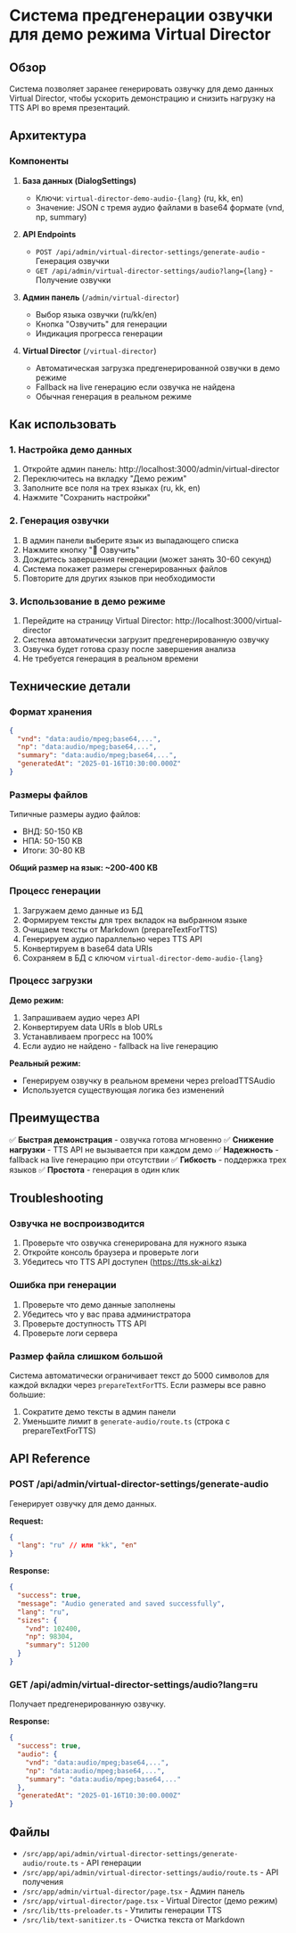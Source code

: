 # Система предгенерации озвучки для демо режима Virtual Director

## Обзор

Система позволяет заранее генерировать озвучку для демо данных Virtual Director, чтобы ускорить демонстрацию и снизить нагрузку на TTS API во время презентаций.

## Архитектура

### Компоненты

1. **База данных (DialogSettings)**
   - Ключи: `virtual-director-demo-audio-{lang}` (ru, kk, en)
   - Значение: JSON с тремя аудио файлами в base64 формате (vnd, np, summary)

2. **API Endpoints**
   - `POST /api/admin/virtual-director-settings/generate-audio` - Генерация озвучки
   - `GET /api/admin/virtual-director-settings/audio?lang={lang}` - Получение озвучки

3. **Админ панель** (`/admin/virtual-director`)
   - Выбор языка озвучки (ru/kk/en)
   - Кнопка "Озвучить" для генерации
   - Индикация прогресса генерации

4. **Virtual Director** (`/virtual-director`)
   - Автоматическая загрузка предгенерированной озвучки в демо режиме
   - Fallback на live генерацию если озвучка не найдена
   - Обычная генерация в реальном режиме

## Как использовать

### 1. Настройка демо данных

1. Откройте админ панель: http://localhost:3000/admin/virtual-director
2. Переключитесь на вкладку "Демо режим"
3. Заполните все поля на трех языках (ru, kk, en)
4. Нажмите "Сохранить настройки"

### 2. Генерация озвучки

1. В админ панели выберите язык из выпадающего списка
2. Нажмите кнопку "🎤 Озвучить"
3. Дождитесь завершения генерации (может занять 30-60 секунд)
4. Система покажет размеры сгенерированных файлов
5. Повторите для других языков при необходимости

### 3. Использование в демо режиме

1. Перейдите на страницу Virtual Director: http://localhost:3000/virtual-director
2. Система автоматически загрузит предгенерированную озвучку
3. Озвучка будет готова сразу после завершения анализа
4. Не требуется генерация в реальном времени

## Технические детали

### Формат хранения

```json
{
  "vnd": "data:audio/mpeg;base64,...",
  "np": "data:audio/mpeg;base64,...",
  "summary": "data:audio/mpeg;base64,...",
  "generatedAt": "2025-01-16T10:30:00.000Z"
}
```

### Размеры файлов

Типичные размеры аудио файлов:
- ВНД: 50-150 KB
- НПА: 50-150 KB  
- Итоги: 30-80 KB

**Общий размер на язык: ~200-400 KB**

### Процесс генерации

1. Загружаем демо данные из БД
2. Формируем тексты для трех вкладок на выбранном языке
3. Очищаем тексты от Markdown (prepareTextForTTS)
4. Генерируем аудио параллельно через TTS API
5. Конвертируем в base64 data URIs
6. Сохраняем в БД с ключом `virtual-director-demo-audio-{lang}`

### Процесс загрузки

**Демо режим:**
1. Запрашиваем аудио через API
2. Конвертируем data URIs в blob URLs
3. Устанавливаем прогресс на 100%
4. Если аудио не найдено - fallback на live генерацию

**Реальный режим:**
- Генерируем озвучку в реальном времени через preloadTTSAudio
- Используется существующая логика без изменений

## Преимущества

✅ **Быстрая демонстрация** - озвучка готова мгновенно
✅ **Снижение нагрузки** - TTS API не вызывается при каждом демо
✅ **Надежность** - fallback на live генерацию при отсутствии
✅ **Гибкость** - поддержка трех языков
✅ **Простота** - генерация в один клик

## Troubleshooting

### Озвучка не воспроизводится

1. Проверьте что озвучка сгенерирована для нужного языка
2. Откройте консоль браузера и проверьте логи
3. Убедитесь что TTS API доступен (https://tts.sk-ai.kz)

### Ошибка при генерации

1. Проверьте что демо данные заполнены
2. Убедитесь что у вас права администратора
3. Проверьте доступность TTS API
4. Проверьте логи сервера

### Размер файла слишком большой

Система автоматически ограничивает текст до 5000 символов для каждой вкладки через `prepareTextForTTS`. Если размеры все равно большие:

1. Сократите демо тексты в админ панели
2. Уменьшите лимит в `generate-audio/route.ts` (строка с prepareTextForTTS)

## API Reference

### POST /api/admin/virtual-director-settings/generate-audio

Генерирует озвучку для демо данных.

**Request:**
```json
{
  "lang": "ru" // или "kk", "en"
}
```

**Response:**
```json
{
  "success": true,
  "message": "Audio generated and saved successfully",
  "lang": "ru",
  "sizes": {
    "vnd": 102400,
    "np": 98304,
    "summary": 51200
  }
}
```

### GET /api/admin/virtual-director-settings/audio?lang=ru

Получает предгенерированную озвучку.

**Response:**
```json
{
  "success": true,
  "audio": {
    "vnd": "data:audio/mpeg;base64,...",
    "np": "data:audio/mpeg;base64,...",
    "summary": "data:audio/mpeg;base64,..."
  },
  "generatedAt": "2025-01-16T10:30:00.000Z"
}
```

## Файлы

- `/src/app/api/admin/virtual-director-settings/generate-audio/route.ts` - API генерации
- `/src/app/api/admin/virtual-director-settings/audio/route.ts` - API получения
- `/src/app/admin/virtual-director/page.tsx` - Админ панель
- `/src/app/virtual-director/page.tsx` - Virtual Director (демо режим)
- `/src/lib/tts-preloader.ts` - Утилиты генерации TTS
- `/src/lib/text-sanitizer.ts` - Очистка текста от Markdown
